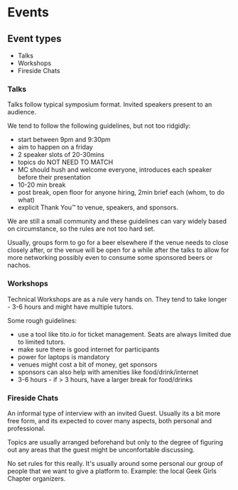 # Events

## Event types
* Talks
* Workshops
* Fireside Chats

### Talks

Talks follow typical symposium format. Invited speakers present to an audience. 

We tend to follow the following guidelines, but not too ridgidly:
* start between 9pm and 9:30pm
* aim to happen on a friday
* 2 speaker slots of 20-30mins
* topics do NOT NEED TO MATCH
* MC should hush and welcome everyone, introduces each speaker before their presentation
* 10-20 min break
* post break, open floor for anyone hiring, 2min brief each (whom, to do what)
* explicit Thank You™ to venue, speakers, and sponsors.

We are still a small community and these guidelines can vary widely based on circumstance, so the rules are not too hard set.

Usually, groups form to go for a beer elsewhere if the venue needs to close closely after, or the venue will be open for a while after the talks to allow for more networking possibly even to consume some sponsored beers or nachos.

### Workshops

Technical Workshops are as a rule very hands on. They tend to take longer - 3-6 hours and might have multiple tutors.

Some rough guidelines: 
* use a tool like tito.io for ticket management. Seats are always limited due to limited tutors.
* make sure there is good internet for participants
* power for laptops is mandatory
* venues might cost a bit of money, get sponsors
* sponsors can also help with amenities like food/drink/internet
* 3-6 hours - if > 3 hours, have a larger break for food/drinks

### Fireside Chats

An informal type of interview with an invited Guest. Usually its a bit more free form, and its expected to cover many aspects, both personal and professional. 

Topics are usually arranged beforehand but only to the degree of figuring out any areas that the guest might be unconfortable discussing.

No set rules for this really. It's usually around some personal our group of people that we want to give a platform to. Example: the local Geek Girls Chapter organizers.



